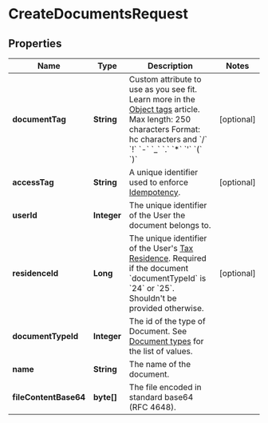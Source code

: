 

# CreateDocumentsRequest


## Properties

| Name | Type | Description | Notes |
|------------ | ------------- | ------------- | -------------|
|**documentTag** | **String** | Custom attribute to use as you see fit. Learn more in the [Object tags](/guide/api-basics/objects-tags.html#objects-tags) article.  Max length: 250 characters   Format: hc characters and &#x60;/&#x60; &#x60;!&#x60; &#x60;-&#x60; &#x60;_&#x60; &#x60;.&#x60; &#x60;*&#x60; &#x60;&#39;&#x60; &#x60;(&#x60; &#x60;)&#x60;  |  [optional] |
|**accessTag** | **String** | A unique identifier used to enforce [Idempotency](/guide/api-basics/idempotency.html).  |  [optional] |
|**userId** | **Integer** | The unique identifier of the User the document belongs to. |  |
|**residenceId** | **Long** | The unique identifier of the User&#39;s [Tax Residence](/guide/user-verification/tax-residence.html).   Required if the document &#x60;documentTypeId&#x60; is &#x60;24&#x60; or &#x60;25&#x60;. Shouldn&#39;t be provided otherwise.  |  [optional] |
|**documentTypeId** | **Integer** | The id of the type of Document.   See [Document types](/guide/user-verification/documents.html#types-documenttypeid) for the list of values.  |  |
|**name** | **String** | The name of the document. |  |
|**fileContentBase64** | **byte[]** | The file encoded in standard base64 (RFC 4648). |  |



